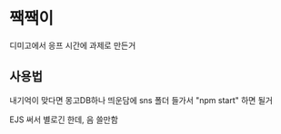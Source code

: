 # 짹짹이
디미고에서 응프 시간에 과제로 만든거

## 사용법
내기억이 맞다면 몽고DB하나 띄운담에 sns 폴더 들가서 "npm start" 하면 될거 


EJS 써서 별로긴 한데, 음 쓸만함 

